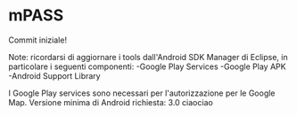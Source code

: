 mPASS
=====

Commit iniziale!

Note: ricordarsi di aggiornare i tools dall'Android SDK Manager di Eclipse, in particolare i seguenti componenti:
      -Google Play Services
      -Google Play APK
      -Android Support Library

I Google Play services sono necessari per l'autorizzazione per le Google Map.
Versione minima di Android richiesta: 3.0
ciaociao